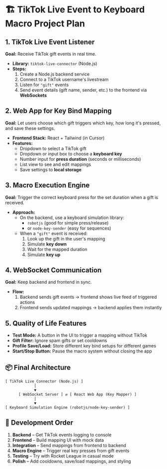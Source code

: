 # 🏗 TikTok Live Event to Keyboard Macro Project Plan

## **1. TikTok Live Event Listener**
**Goal:** Receive TikTok gift events in real time.

* **Library:** `tiktok-live-connector` (Node.js)
* **Steps:**
  1. Create a Node.js backend service
  2. Connect to a TikTok username's livestream
  3. Listen for `"gift"` events
  4. Send event details (gift name, sender, etc.) to the frontend via **WebSockets**

## **2. Web App for Key Bind Mapping**
**Goal:** Let users choose which gift triggers which key, how long it's pressed, and save these settings.

* **Frontend Stack:** React + Tailwind (in Cursor)
* **Features:**
  * Dropdown to select a TikTok gift
  * Dropdown or input box to choose a **keyboard key**
  * Number input for **press duration** (seconds or milliseconds)
  * List view to see and edit mappings
  * Save settings to **local storage**

## **3. Macro Execution Engine**
**Goal:** Trigger the correct keyboard press for the set duration when a gift is received.

* **Approach:**
  * On the backend, use a keyboard simulation library:
    * `robotjs` (good for simple press/release)
    * or `node-key-sender` (easy for sequences)
  * When a `"gift"` event is received:
    1. Look up the gift in the user's mapping
    2. Simulate **key down**
    3. Wait for the mapped duration
    4. Simulate **key up**

## **4. WebSocket Communication**
**Goal:** Keep backend and frontend in sync.

* **Flow:**
  1. Backend sends gift events → frontend shows live feed of triggered actions
  2. Frontend sends updated mappings → backend applies them instantly

## **5. Quality of Life Features**
* **Test Mode:** A button in the UI to trigger a mapping without TikTok
* **Gift Filter:** Ignore spam gifts or set cooldowns
* **Profile Save/Load:** Store different key bind setups for different games
* **Start/Stop Button:** Pause the macro system without closing the app

## **📦 Final Architecture**

```
[ TikTok Live Connector (Node.js) ]
             │
             ▼
      [ WebSocket Server ] ⇄ [ React Web App (Key Mapper) ]
             │
             ▼
[ Keyboard Simulation Engine (robotjs/node-key-sender) ]
```

## **🔹 Development Order**
1. **Backend** – Get TikTok events logging to console
2. **Frontend** – Build mapping UI with mock data
3. **Integration** – Send mappings from frontend to backend
4. **Macro Engine** – Trigger real key presses from gift events
5. **Testing** – Try with Rocket League in casual mode
6. **Polish** – Add cooldowns, save/load mappings, and styling